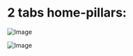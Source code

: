 # 2 tabs home-pillars:
![Image](https://github.com/user-attachments/assets/422cbfcf-005e-4876-9bbd-bf1fba730c6a)

![Image](https://github.com/user-attachments/assets/5b55e261-29bd-4e52-aad6-f39ba9d59865)

